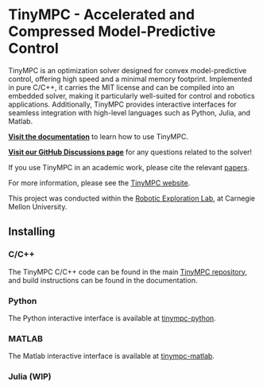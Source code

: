 # TinyMPC - Accelerated and Compressed Model-Predictive Control

TinyMPC is an optimization solver designed for convex model-predictive control, 
offering high speed and a minimal memory footprint. 
Implemented in pure C/C++, it carries the MIT license and can be compiled into an embedded solver,
making it particularly well-suited for control and robotics applications. 
Additionally, TinyMPC provides interactive interfaces for seamless integration with high-level languages such as Python, Julia, and Matlab.

[**Visit the documentation**](https://tinympc.org/docs/) to learn how to use TinyMPC.

[**Visit our GitHub Discussions page**](https://github.com/TinyMPC/discussions) for any questions related to the solver!

If you use TinyMPC in an academic work, please cite the relevant [papers](https://tinympc.org/docs/citing/).

For more information, please see the [TinyMPC website](https://tinympc.org). 

This project was conducted within the [Robotic Exploration Lab](http://rexlab.ri.cmu.edu/), at Carnegie Mellon University.

## Installing

### C/C++

The TinyMPC C/C++ code can be found in the main [TinyMPC repository](https://github.com/TinyMPC/TinyMPC), and build instructions
can be found in the documentation.

### Python

The Python interactive interface is available at [tinympc-python](https://github.com/TinyMPC/tinympc-python).

### MATLAB

The Matlab interactive interface is available at [tinympc-matlab](https://github.com/TinyMPC/tinympc-matlab). 

### Julia (WIP)

